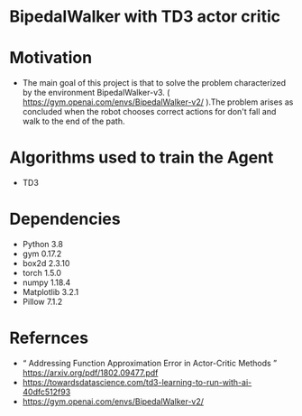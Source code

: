 # BipedalWalker with TD3 actor critic

# Motivation
* The main goal of this project is that to solve the problem characterized by the environment BipedalWalker-v3. ( https://gym.openai.com/envs/BipedalWalker-v2/ ).The problem arises as concluded when the robot chooses correct actions for don't fall and walk to the end of the path.

# Algorithms used to train the Agent 
* TD3

# Dependencies
* Python 3.8 
* gym 0.17.2 
* box2d 2.3.10 
* torch 1.5.0 
* numpy 1.18.4 
* Matplotlib 3.2.1 
* Pillow 7.1.2
 
# Refernces
* “ Addressing Function Approximation Error in Actor-Critic Methods ”  https://arxiv.org/pdf/1802.09477.pdf
* https://towardsdatascience.com/td3-learning-to-run-with-ai-40dfc512f93
* https://gym.openai.com/envs/BipedalWalker-v2/
